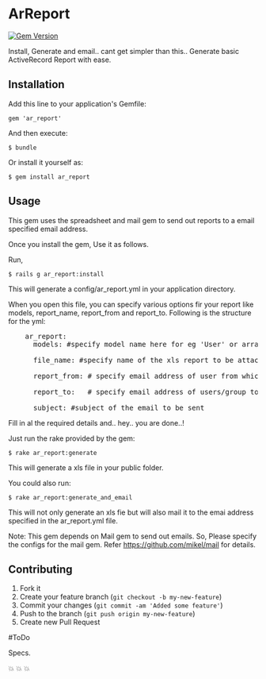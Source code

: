 # ArReport

[![Gem Version](https://badge.fury.io/rb/ar_report.png)](http://badge.fury.io/rb/ar_report)

Install, Generate and email.. cant get simpler than this.. Generate basic ActiveRecord Report with ease. 


## Installation

Add this line to your application's Gemfile:

    gem 'ar_report'

And then execute:

    $ bundle

Or install it yourself as:

    $ gem install ar_report

## Usage

This gem uses the spreadsheet and mail gem to send out reports to a email specified email address.

Once you install the gem, Use it as follows.

Run, 

	$ rails g ar_report:install

This will generate a config/ar_report.yml in your application directory. 

When you open this file, you can specify various options fir your report like models, report_name, report_from and report_to. Following is the structure for the yml: 
<pre>
	ar_report: 
	  models: #specify model name here for eg 'User' or array of models ['User', 'Post'] 

      file_name: #specify name of the xls report to be attached  

      report_from: # specify email address of user from which you want to send the email. 

      report_to:   # specify email address of users/group to whom you want to send an email to. 
          
      subject: #subject of the email to be sent
</pre>

Fill in al the required details and.. hey.. you are done..! 

Just run the rake provided by the gem:

    $ rake ar_report:generate 

 This will generate a xls file in your public folder. 

You could also run:

    $ rake ar_report:generate_and_email 

 This will not only generate an xls fie but will also mail it to the emai address specified in the ar_report.yml file.

 Note: This gem depends on Mail gem to send out emails. So, Please specify the configs for the mail gem. Refer https://github.com/mikel/mail for details. 

## Contributing

1. Fork it
2. Create your feature branch (`git checkout -b my-new-feature`)
3. Commit your changes (`git commit -am 'Added some feature'`)
4. Push to the branch (`git push origin my-new-feature`)
5. Create new Pull Request

#ToDo 

Specs.

:collision: :collision: :collision:
